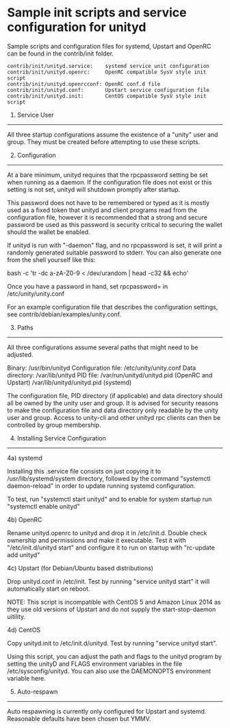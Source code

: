 Sample init scripts and service configuration for unityd
==========================================================

Sample scripts and configuration files for systemd, Upstart and OpenRC
can be found in the contrib/init folder.

    contrib/init/unityd.service:    systemd service unit configuration
    contrib/init/unityd.openrc:     OpenRC compatible SysV style init script
    contrib/init/unityd.openrcconf: OpenRC conf.d file
    contrib/init/unityd.conf:       Upstart service configuration file
    contrib/init/unityd.init:       CentOS compatible SysV style init script

1. Service User
---------------------------------

All three startup configurations assume the existence of a "unity" user
and group.  They must be created before attempting to use these scripts.

2. Configuration
---------------------------------

At a bare minimum, unityd requires that the rpcpassword setting be set
when running as a daemon.  If the configuration file does not exist or this
setting is not set, unityd will shutdown promptly after startup.

This password does not have to be remembered or typed as it is mostly used
as a fixed token that unityd and client programs read from the configuration
file, however it is recommended that a strong and secure password be used
as this password is security critical to securing the wallet should the
wallet be enabled.

If unityd is run with "-daemon" flag, and no rpcpassword is set, it will
print a randomly generated suitable password to stderr.  You can also
generate one from the shell yourself like this:

bash -c 'tr -dc a-zA-Z0-9 < /dev/urandom | head -c32 && echo'

Once you have a password in hand, set rpcpassword= in /etc/unity/unity.conf

For an example configuration file that describes the configuration settings,
see contrib/debian/examples/unity.conf.

3. Paths
---------------------------------

All three configurations assume several paths that might need to be adjusted.

Binary:              /usr/bin/unityd
Configuration file:  /etc/unity/unity.conf
Data directory:      /var/lib/unityd
PID file:            /var/run/unityd/unityd.pid (OpenRC and Upstart)
                     /var/lib/unityd/unityd.pid (systemd)

The configuration file, PID directory (if applicable) and data directory
should all be owned by the unity user and group.  It is advised for security
reasons to make the configuration file and data directory only readable by the
unity user and group.  Access to unity-cli and other unityd rpc clients
can then be controlled by group membership.

4. Installing Service Configuration
-----------------------------------

4a) systemd

Installing this .service file consists on just copying it to
/usr/lib/systemd/system directory, followed by the command
"systemctl daemon-reload" in order to update running systemd configuration.

To test, run "systemctl start unityd" and to enable for system startup run
"systemctl enable unityd"

4b) OpenRC

Rename unityd.openrc to unityd and drop it in /etc/init.d.  Double
check ownership and permissions and make it executable.  Test it with
"/etc/init.d/unityd start" and configure it to run on startup with
"rc-update add unityd"

4c) Upstart (for Debian/Ubuntu based distributions)

Drop unityd.conf in /etc/init.  Test by running "service unityd start"
it will automatically start on reboot.

NOTE: This script is incompatible with CentOS 5 and Amazon Linux 2014 as they
use old versions of Upstart and do not supply the start-stop-daemon uitility.

4d) CentOS

Copy unityd.init to /etc/init.d/unityd. Test by running "service unityd start".

Using this script, you can adjust the path and flags to the unityd program by
setting the unityD and FLAGS environment variables in the file
/etc/sysconfig/unityd. You can also use the DAEMONOPTS environment variable here.

5. Auto-respawn
-----------------------------------

Auto respawning is currently only configured for Upstart and systemd.
Reasonable defaults have been chosen but YMMV.
